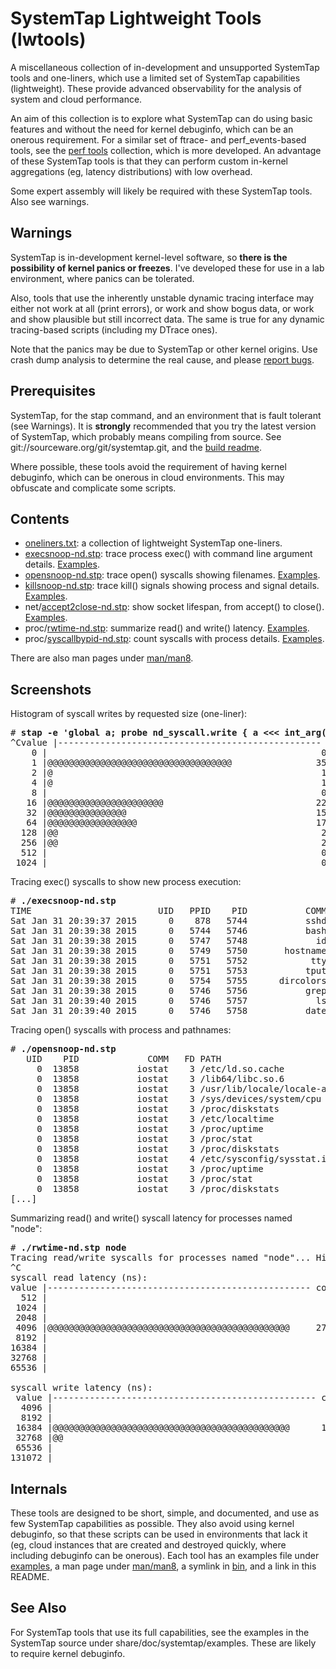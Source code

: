 SystemTap Lightweight Tools (lwtools)
===========================

A miscellaneous collection of in-development and unsupported SystemTap tools and one-liners, which use a limited set of SystemTap capabilities (lightweight). These provide advanced observability for the analysis of system and cloud performance. 

An aim of this collection is to explore what SystemTap can do using basic features and without the need for kernel debuginfo, which can be an onerous requirement. For a similar set of ftrace- and perf\_events-based tools, see the [perf tools](https://github.com/brendangregg/perf-tools) collection, which is more developed. An advantage of these SystemTap tools is that they can perform custom in-kernel aggregations (eg, latency distributions) with low overhead.

Some expert assembly will likely be required with these SystemTap tools. Also see warnings.

## Warnings

SystemTap is in-development kernel-level software, so **there is the possibility of kernel panics or freezes**. I've developed these for use in a lab environment, where panics can be tolerated.

Also, tools that use the inherently unstable dynamic tracing interface may either not work at all (print errors), or work and show bogus data, or work and show plausible but still incorrect data. The same is true for any dynamic tracing-based scripts (including my DTrace ones).

Note that the panics may be due to SystemTap or other kernel origins. Use crash dump analysis to determine the real cause, and please [report bugs](https://sourceware.org/systemtap/wiki/HowToReportBugs).

## Prerequisites

SystemTap, for the stap command, and an environment that is fault tolerant (see Warnings). It is **strongly** recommended that you try the latest version of SystemTap, which probably means compiling from source. See git://sourceware.org/git/systemtap.git, and the [build readme](https://sourceware.org/git/?p=systemtap.git;a=blob_plain;f=README;hb=HEAD).

Where possible, these tools avoid the requirement of having kernel debuginfo, which can be onerous in cloud environments. This may obfuscate and complicate some scripts.

## Contents

- [oneliners.txt](oneliners.txt): a collection of lightweight SystemTap one-liners.
- [execsnoop-nd.stp](execsnoop-nd.stp): trace process exec() with command line argument details. [Examples](examples/execsnoop-nd_example.txt).
- [opensnoop-nd.stp](opensnoop-nd.stp): trace open() syscalls showing filenames. [Examples](examples/opensnoop-nd_example.txt).
- [killsnoop-nd.stp](killsnoop-nd.stp): trace kill() signals showing process and signal details. [Examples](examples/killsnoop-nd_example.txt).
- net/[accept2close-nd.stp](net/accept2close-nd.stp): show socket lifespan, from accept() to close(). [Examples](examples/accept2close-nd_example.txt).
- proc/[rwtime-nd.stp](proc/rwtime-nd.stp): summarize read() and write() latency. [Examples](examples/rwtime-nd_example.txt).
- proc/[syscallbypid-nd.stp](proc/syscallbypid-nd.stp): count syscalls with process details. [Examples](examples/syscallbypid-nd_example.txt).

There are also man pages under [man/man8](man/man8).

## Screenshots

Histogram of syscall writes by requested size (one-liner):

<pre># <b>stap -e 'global a; probe nd_syscall.write { a &lt;&lt;&lt; int_arg(3); } probe end { print(@hist_log(a)); }'</b>
^Cvalue |-------------------------------------------------- count
    0 |                                                    0
    1 |@@@@@@@@@@@@@@@@@@@@@@@@@@@@@@@@@@@                35
    2 |@                                                   1
    4 |@                                                   1
    8 |                                                    0
   16 |@@@@@@@@@@@@@@@@@@@@@@                             22
   32 |@@@@@@@@@@@@@@@                                    15
   64 |@@@@@@@@@@@@@@@@@                                  17
  128 |@@                                                  2
  256 |@@                                                  2
  512 |                                                    0
 1024 |                                                    0
</pre>

Tracing exec() syscalls to show new process execution:

<pre># <b>./execsnoop-nd.stp</b>
TIME                        UID   PPID    PID           COMM ARGS
Sat Jan 31 20:39:37 2015      0    878   5744           sshd /usr/sbin/sshd -R
Sat Jan 31 20:39:38 2015      0   5744   5746           bash -bash
Sat Jan 31 20:39:38 2015      0   5747   5748             id id -un
Sat Jan 31 20:39:38 2015      0   5749   5750       hostname /bin/hostname
Sat Jan 31 20:39:38 2015      0   5751   5752            tty tty -s
Sat Jan 31 20:39:38 2015      0   5751   5753           tput tput colors
Sat Jan 31 20:39:38 2015      0   5754   5755      dircolors dircolors --sh /etc/DIR_COLORS.256color
Sat Jan 31 20:39:38 2015      0   5746   5756           grep grep -qi ^COLOR.*none /etc/DIR_COLORS.256color
Sat Jan 31 20:39:40 2015      0   5746   5757             ls ls --color=auto
Sat Jan 31 20:39:40 2015      0   5746   5758           date date
</pre>

Tracing open() syscalls with process and pathnames:

<pre># <b>./opensnoop-nd.stp</b>
   UID    PID             COMM   FD PATH
     0  13858           iostat    3 /etc/ld.so.cache
     0  13858           iostat    3 /lib64/libc.so.6
     0  13858           iostat    3 /usr/lib/locale/locale-archive
     0  13858           iostat    3 /sys/devices/system/cpu
     0  13858           iostat    3 /proc/diskstats
     0  13858           iostat    3 /etc/localtime
     0  13858           iostat    3 /proc/uptime
     0  13858           iostat    3 /proc/stat
     0  13858           iostat    3 /proc/diskstats
     0  13858           iostat    4 /etc/sysconfig/sysstat.ioconf
     0  13858           iostat    3 /proc/uptime
     0  13858           iostat    3 /proc/stat
     0  13858           iostat    3 /proc/diskstats
[...]
</pre>

Summarizing read() and write() syscall latency for processes named "node":

<pre># <b>./rwtime-nd.stp node</b>
Tracing read/write syscalls for processes named "node"... Hit Ctrl-C to end.
^C
syscall read latency (ns):
value |-------------------------------------------------- count
  512 |                                                     0
 1024 |                                                     0
 2048 |                                                     2
 4096 |@@@@@@@@@@@@@@@@@@@@@@@@@@@@@@@@@@@@@@@@@@@@@@     278
 8192 |                                                     1
16384 |                                                     5
32768 |                                                     0
65536 |                                                     0

syscall write latency (ns):
 value |-------------------------------------------------- count
  4096 |                                                     0
  8192 |                                                     0
 16384 |@@@@@@@@@@@@@@@@@@@@@@@@@@@@@@@@@@@@@@@@@@@@@      135
 32768 |@@                                                   8
 65536 |                                                     0
131072 |                                                     0
</pre>

## Internals

These tools are designed to be short, simple, and documented, and use as few SystemTap capabilities as possible. They also avoid using kernel debuginfo, so that these scripts can be used in environments that lack it (eg, cloud instances that are created and destroyed quickly, where including debuginfo can be onerous). Each tool has an examples file under [examples](examples), a man page under [man/man8](man/man8), a symlink in [bin](bin), and a link in this README.

## See Also

For SystemTap tools that use its full capabilities, see the examples in the SystemTap source under share/doc/systemtap/examples. These are likely to require kernel debuginfo.
